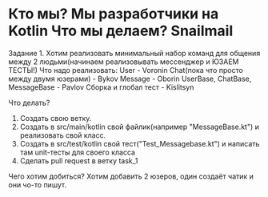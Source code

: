 ﻿# Кто мы? Мы разработчики на Kotlin Что мы делаем? Snailmail

Задание 1. Хотим реализовать минимальный набор команд для общения между 2 людьми(начинаем реализовывать мессенджер и ЮЗАЕМ ТЕСТЫ!)
Что надо реализовать:
User - Voronin
Chat(пока что просто между двумя юзерами) - Bykov
Message - Oborin
UserBase, ChatBase, MessageBase - Pavlov
Сборка и глобал тест - Kislitsyn

Что делать? 
1. Создать свою ветку.
2. Создать в src/main/kotlin свой файлик(например "MessageBase.kt") и реализовать свой класс.
3. Создать в src/test/kotlin свой тест("Test_Messagebase.kt") и написать там unit-тесты для своего класса
4. Cделать pull request в ветку task_1

Чего хотим добиться?
Хотим добавить 2 юзеров, один создаёт чатик и они чо-то пишут. 




